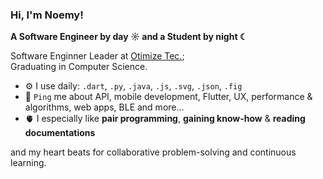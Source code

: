 ### Hi, I'm Noemy!

**A Software Engineer by day ☼ and a Student by night ☾**

Software Enginner Leader at [Otimize Tec.](https://www.otimize.tec.br/index/);<br>
Graduating in Computer Science.

- ⚙️ I use daily: `.dart`, `.py`, `.java`, `.js`, `.svg`, `.json`, `.fig`
- 💬 `Ping` me about API, mobile development, Flutter, UX, performance & algorithms, web apps, BLE and more...
- 🫀 I especially like **pair programming**, **gaining know-how** & **reading documentations**

and my heart beats for collaborative problem-solving and continuous learning.
